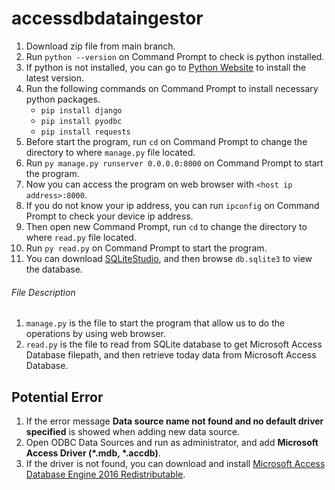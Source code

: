 # accessdbdataingestor

1. Download zip file from main branch.
2. Run `python --version` on Command Prompt to check is python installed.
3. If python is not installed, you can go to [Python Website](https://www.python.org/downloads/) to install the latest version.
4. Run the following commands on Command Prompt to install necessary python packages.
   - `pip install django`
   - `pip install pyodbc`
   - `pip install requests`
5. Before start the program, run `cd` on Command Prompt to change the directory to where `manage.py` file located.
6. Run `py manage.py runserver 0.0.0.0:8000` on Command Prompt to start the program.
7. Now you can access the program on web browser with `<host ip address>:8000`.
8. If you do not know your ip address, you can run `ipconfig` on Command Prompt to check your device ip address.
9. Then open new Command Prompt, run `cd` to change the directory to where `read.py` file located.
10. Run `py read.py` on Command Prompt to start the program.
11. You can download [SQLiteStudio](https://sqlitestudio.pl/), and then browse `db.sqlite3` to view the database.


###### File Description

1. `manage.py` is the file to start the program that allow us to do the operations by using web browser.
2. `read.py` is the file to read from SQLite database to get Microsoft Access Database filepath, and then retrieve today data from Microsoft Access Database.

## Potential Error

1. If the error message **Data source name not found and no default driver specified** is showed when adding new data source.
2. Open ODBC Data Sources and run as administrator, and add **Microsoft Access Driver (*.mdb, *.accdb)**.
3. If the driver is not found, you can download and install [Microsoft Access Database Engine 2016 Redistributable](https://www.microsoft.com/en-us/download/details.aspx?id=54920).
